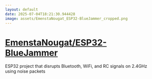 ```yaml
---
layout: default
date: 2025-07-04T18:21:30.944428
image: assets/EmenstaNougat_ESP32-BlueJammer_cropped.png
---
```


# [EmenstaNougat/ESP32-BlueJammer](https://github.com/EmenstaNougat/ESP32-BlueJammer)

ESP32 project that disrupts Bluetooth, WiFi, and RC signals on 2.4GHz using noise packets
